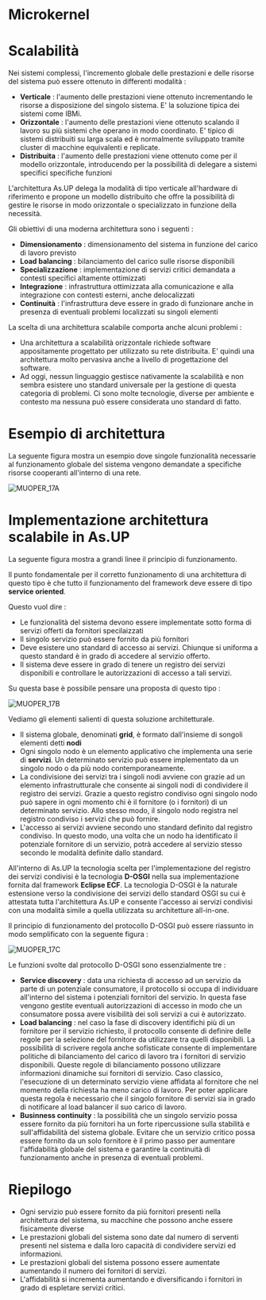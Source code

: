 # Microkernel

# Scalabilità

Nei sistemi complessi, l'incremento globale delle prestazioni e delle risorse del sistema può essere ottenuto in differenti modalità : 



- **Verticale** :  l'aumento delle prestazioni viene ottenuto incrementando le risorse a disposizione del singolo sistema.
E' la soluzione tipica dei sistemi come IBMi.
- **Orizzontale** :  l'aumento delle prestazioni viene ottenuto scalando il lavoro su più sistemi che operano in modo coordinato. E' tipico di sistemi distribuiti su larga scala ed è normalmente sviluppato tramite cluster di macchine equivalenti e replicate.
- **Distribuita** :  l'aumento delle prestazioni viene ottenuto come per il modello orizzontale, introducendo per la possibilità di delegare a sistemi specifici specifiche funzioni


L'architettura As.UP delega la modalità di tipo verticale all'hardware di riferimento e propone un modello distribuito che offre la possibilità di gestire le risorse in modo orizzontale o specializzato in funzione della necessità.

Gli obiettivi di una moderna architettura sono i seguenti : 


- **Dimensionamento** :  dimensionamento del sistema in funzione del carico di lavoro previsto
- **Load balancing** :  bilanciamento del carico sulle risorse disponibili
- **Specializzazione** :  implementazione di servizi critici demandata a contesti specifici altamente ottimizzati
- **Integrazione** :   infrastruttura ottimizzata alla comunicazione e alla integrazione con contesti esterni, anche delocalizzati
- **Continuità** :  l'infrastruttura deve essere in grado di funzionare anche in presenza di eventuali problemi localizzati su singoli
elementi


La scelta di una architettura scalabile comporta anche alcuni problemi : 


- Una architettura a scalabilità orizzontale richiede software appositamente progettato per utilizzato su rete distribuita. E' quindi
una architettura molto pervasiva anche a livello di progettazione del software.
- Ad oggi, nessun linguaggio gestisce nativamente la scalabilità e non sembra esistere uno standard universale per la
gestione di questa categoria di problemi. Ci sono molte tecnologie, diverse per ambiente e contesto ma nessuna può
essere considerata uno standard di fatto.


# Esempio di architettura

La seguente figura mostra un esempio dove singole funzionalità necessarie al funzionamento globale
del sistema vengono demandate a specifiche risorse cooperanti all'interno di una rete.

![MUOPER_17A](http://localhost:3000/immagini/MUOPER_17/MUOPER_17A.png)

# Implementazione architettura scalabile in As.UP

La seguente figura mostra a grandi linee il principio di funzionamento.

Il punto fondamentale per il corretto funzionamento di una architettura di questo tipo è che tutto il funzionamento
del framework deve essere di tipo  **service oriented**.

Questo vuol dire : 


- Le funzionalità del sistema devono essere implementate sotto forma di servizi offerti da fornitori specilaizzati
- Il singolo servizio può essere fornito da più fornitori
- Deve esistere uno standard di accesso ai servizi. Chiunque si uniforma a questo standard è in grado di
accedere al servizio offerto.
- Il sistema deve essere in grado di tenere un registro dei servizi disponibili e controllare le autorizzazioni di
accesso a tali servizi.


Su questa base è possibile pensare una proposta di questo tipo : 

![MUOPER_17B](http://localhost:3000/immagini/MUOPER_17/MUOPER_17B.png)

Vediamo gli elementi salienti di questa soluzione architetturale.


- Il sistema globale, denominati **grid**,  è formato dall'insieme di songoli elementi detti **nodi**
- Ogni singolo nodo è un elemento applicativo che implementa una serie di **servizi**. Un determinato
servizio può essere implementato da un singolo nodo o da più nodo contemporaneamente.
- La condivisione dei servizi tra i singoli nodi avviene con grazie ad un elemento infrastrutturale che consente
ai singoli nodi di condividere il registro dei servizi. Grazie a questo registro condiviso ogni singolo nodo può
sapere in ogni momento chi è il fornitore (o i fornitori) di un determinato servizio. Allo stesso modo, il singolo
nodo registra nel registro condiviso i servizi che può fornire.
- L'accesso ai servizi avviene secondo uno standard definito dal registro condiviso. In questo modo, una volta
che un nodo ha identificato il potenziale fornitore di un servizio, potrà accedere al servizio stesso secondo le
modalità definite dallo standard.



All'interno di As.UP la tecnologia scelta per l'implementazione del registro dei servizi condivisi è la tecnologia
**D-OSGI** nella sua implementazione fornita dal framework **Eclipse ECF**. La tecnologia D-OSGI è
la naturale estensione verso la condivisione dei servizi dello standard OSGI su cui è attestata tutta l'architettura
As.UP e consente l'accesso ai servizi condivisi con una modalità simile a quella utilizzata su architetture
all-in-one.

Il principio di funzionamento del protocollo D-OSGI può essere riassunto in modo semplificato con la seguente
figura : 

![MUOPER_17C](http://localhost:3000/immagini/MUOPER_17/MUOPER_17C.png)

Le funzioni svolte dal protocollo D-OSGI sono essenzialmente tre : 


- **Service discovery** :  data una richiesta di accesso ad un servizio da parte di un potenziale consumatore,
il protocollo si occupa di individuare all'interno del sistema i potenziali fornitori del servizio. In questa fase vengono
gestite eventuali autorizzazioni di accesso in modo che un consumatore possa avere visibilità dei soli servizi a cui
è autorizzato.
- **Load balancing** :  nel caso la fase di discovery identifichi più di un fornitore per il servizio richiesto, il
protocollo consente di definire delle regole per la selezione del fornitore da utilizzare tra quelli disponibili. La
possibilità di scrivere regola anche sofisticate consente di implementare politiche di bilanciamento del carico di lavoro
tra i fornitori di servizio disponibili. Queste regole di bilanciamento possono utilizzare informazioni dinamiche sui
fornitori di servizio. Caso classico, l'esecuzione di un determinato servizio viene affidata al fornitore che nel momento
della richiesta ha meno carico di lavoro. Per poter applicare questa regola è necessario che il singolo fornitore di
servizi sia in grado di notificare al load balancer il suo carico di lavoro.
- **Businness continuity** :  la possibilità che un singolo servizio possa essere fornito da più fornitori ha un forte
ripercussione sulla stabilità e sull'affidabilità del sistema globale. Evitare che un servizio critico possa essere fornito
da un solo fornitore è il primo passo per aumentare l'affidabilità globale del sistema e garantire la continuità di
funzionamento anche in presenza di eventuali problemi.


# Riepilogo


- Ogni servizio può essere fornito da più fornitori presenti nella architettura del sistema, su macchine che possono
anche essere fisicamente diverse
- Le prestazioni globali del sistema sono date dal numero di serventi presenti nel sistema e dalla loro capacità di
condividere servizi ed informazioni.
- Le prestazioni globali del sistema possono essere aumentate aumentando il numero dei fornitori di servizi.
- L'affidabilità si incrementa aumentando e diversificando i fornitori in grado di espletare servizi critici.







